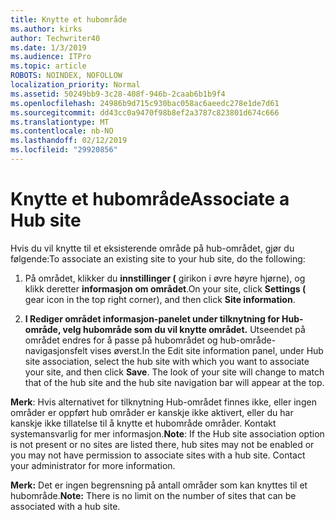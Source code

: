 ```yaml
---
title: Knytte et hubområde
ms.author: kirks
author: Techwriter40
ms.date: 1/3/2019
ms.audience: ITPro
ms.topic: article
ROBOTS: NOINDEX, NOFOLLOW
localization_priority: Normal
ms.assetid: 50249bb9-3c28-408f-946b-2caab6b1b9f4
ms.openlocfilehash: 24986b9d715c930bac058ac6aeedc278e1de7d61
ms.sourcegitcommit: dd43cc0a9470f98b8ef2a3787c823801d674c666
ms.translationtype: MT
ms.contentlocale: nb-NO
ms.lasthandoff: 02/12/2019
ms.locfileid: "29920856"
---
```

# <a name="associate-a-hub-site"></a><span data-ttu-id="0648e-102">Knytte et hubområde</span><span class="sxs-lookup"><span data-stu-id="0648e-102">Associate a Hub site</span></span>

<span data-ttu-id="0648e-103">Hvis du vil knytte til et eksisterende område på hub-området, gjør du følgende:</span><span class="sxs-lookup"><span data-stu-id="0648e-103">To associate an existing site to your hub site, do the following:</span></span>
  
1. <span data-ttu-id="0648e-104">På området, klikker du **innstillinger (** girikon i øvre høyre hjørne), og klikk deretter **informasjon om området**.</span><span class="sxs-lookup"><span data-stu-id="0648e-104">On your site, click **Settings (** gear icon in the top right corner), and then click **Site information**.</span></span> 
    
2. <span data-ttu-id="0648e-p101">**I Rediger området informasjon-panelet under tilknytning for Hub-område, velg hubområde som du vil knytte området.** Utseendet på området endres for å passe på hubområdet og hub-område-navigasjonsfelt vises øverst.</span><span class="sxs-lookup"><span data-stu-id="0648e-p101">In the Edit site information panel, under Hub site association, select the hub site with which you want to associate your site, and then click **Save**. The look of your site will change to match that of the hub site and the hub site navigation bar will appear at the top.</span></span> 
    
 <span data-ttu-id="0648e-p102">**Merk**: Hvis alternativet for tilknytning Hub-området finnes ikke, eller ingen områder er oppført hub områder er kanskje ikke aktivert, eller du har kanskje ikke tillatelse til å knytte et hubområde områder. Kontakt systemansvarlig for mer informasjon.</span><span class="sxs-lookup"><span data-stu-id="0648e-p102">**Note**: If the Hub site association option is not present or no sites are listed there, hub sites may not be enabled or you may not have permission to associate sites with a hub site. Contact your administrator for more information.</span></span> 
  
 <span data-ttu-id="0648e-109">**Merk:** Det er ingen begrensning på antall områder som kan knyttes til et hubområde.</span><span class="sxs-lookup"><span data-stu-id="0648e-109">**Note:** There is no limit on the number of sites that can be associated with a hub site.</span></span> 
  

